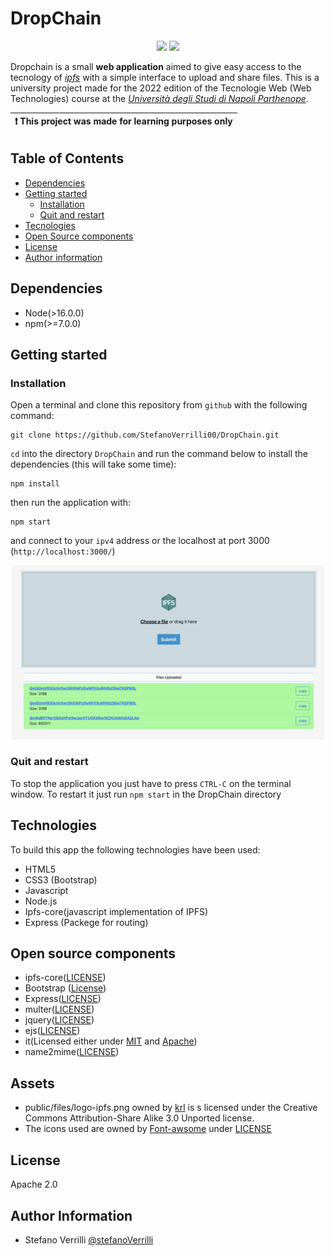 # DropChain
<p align="center">
    <img src="https://img.shields.io/badge/license-Apache%202-blue" />
    <img src="https://img.shields.io/badge/university project-red" />
</p>

Dropchain is a small **web application** aimed to give easy access to the tecnology of [*ipfs*](https://ipfs.tech/) with a simple interface to upload and share files.
This is a university project made for the 2022 edition of the Tecnologie Web (Web Technologies) course at the [*Università degli Studi di Napoli Parthenope*](https://github.com/uniparthenope).

| :exclamation:  This project was made for learning purposes only |
|-----------------------------------------------------------------|

## Table of Contents
- [Dependencies](#Dependencies)
- [Getting started](#getting-started)
  - [Installation](#installation)
  - [Quit and restart](#Quit-and-restart)
- [Tecnologies](#Tecnologies)
- [Open Source components](#Open-source-components)
- [License](#License)
- [Author information](#Author-Information)

## Dependencies
* Node(>16.0.0)
* npm(>=7.0.0)

## Getting started
### Installation
Open a terminal and clone this repository from `github` with the following command:

```
git clone https://github.com/StefanoVerrilli00/DropChain.git
```
`cd` into the directory `DropChain` and run the command below to install the dependencies (this will take some time):
```
npm install
```
then run the application with:
```
npm start
```
and connect to your `ipv4` address or the localhost at port 3000 (`http://localhost:3000/`)
<p align="center"><img src="public/files/1.svg" width="500" /></p>

### Quit and restart
To stop the application you just have to press `CTRL-C` on the terminal window. To restart it just run `npm start` in the DropChain directory

## Technologies
To build this app the following technologies have been used:
- HTML5
- CSS3 (Bootstrap)
- Javascript
- Node.js
- Ipfs-core(javascript implementation of IPFS)
- Express (Packege for routing)

## Open source components
- ipfs-core([LICENSE](https://github.com/ipfs/js-ipfs/tree/master/packages/ipfs-core#license))
- Bootstrap ([License](https://github.com/twbs/bootstrap/blob/main/LICENSE))
- Express([LICENSE](https://github.com/expressjs/express/blob/master/LICENSE))
- multer([LICENSE](https://github.com/expressjs/multer/blob/master/LICENSE))
- jquery([LICENSE](https://github.com/jquery/jquery/blob/main/LICENSE.txt))
- ejs([LICENSE](https://github.com/mde/ejs/blob/main/LICENSE))
- it(Licensed either under [MIT](https://github.com/achingbrain/it/blob/master/LICENSE-MIT) and [Apache](https://github.com/achingbrain/it/blob/master/LICENSE-APACHE))
- name2mime([LICENSE](https://github.com/imhashir/name2mime/blob/master/LICENSE))

## Assets
- public/files/logo-ipfs.png owned by [krl](https://github.com/krl) is s licensed under the Creative Commons Attribution-Share Alike 3.0 Unported license.
- The icons used are owned by [Font-awsome](https://github.com/FortAwesome/Font-Awesome) under [LICENSE](https://github.com/FortAwesome/Font-Awesome/blob/6.x/LICENSE.txt)

## License

Apache 2.0

## Author Information

- Stefano Verrilli [@stefanoVerrilli](https://github.com/StefanoVerrilli00)
